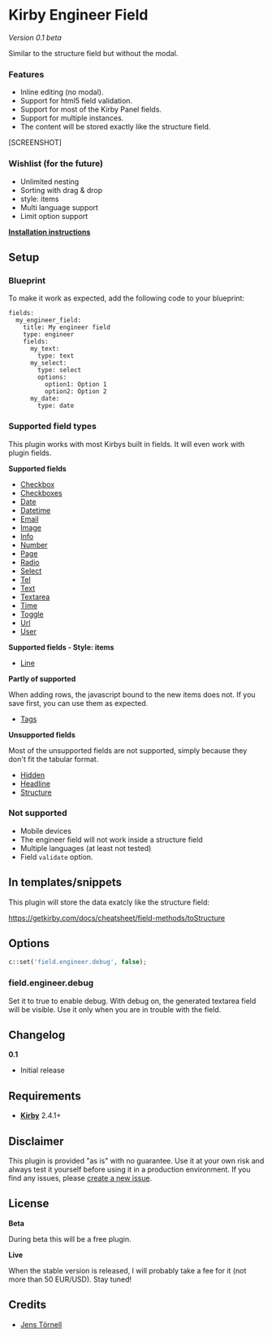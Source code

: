 # Kirby Engineer Field

*Version 0.1 beta*

Similar to the structure field but without the modal.

### Features

- Inline editing (no modal).
- Support for html5 field validation. 
- Support for most of the Kirby Panel fields.
- Support for multiple instances.
- The content will be stored exactly like the structure field.

[SCREENSHOT]

### Wishlist (for the future)

- Unlimited nesting
- Sorting with drag & drop
- style: items
- Multi language support
- Limit option support

**[Installation instructions](docs/install.md)**

## Setup

### Blueprint

To make it work as expected, add the following code to your blueprint:

```text
fields:
  my_engineer_field:
    title: My engineer field
    type: engineer
    fields:
      my_text:
        type: text
      my_select:
        type: select
        options:
          option1: Option 1
          option2: Option 2
      my_date:
        type: date
```

### Supported field types

This plugin works with most Kirbys built in fields. It will even work with plugin fields.

**Supported fields**

- [Checkbox](https://getkirby.com/docs/cheatsheet/panel-fields/checkbox)
- [Checkboxes](https://getkirby.com/docs/cheatsheet/panel-fields/checkboxes)
- [Date](https://getkirby.com/docs/cheatsheet/panel-fields/date)
- [Datetime](https://getkirby.com/docs/cheatsheet/panel-fields/datetime)
- [Email](https://getkirby.com/docs/cheatsheet/panel-fields/email)
- [Image](https://getkirby.com/docs/cheatsheet/panel-fields/image)
- [Info](https://getkirby.com/docs/cheatsheet/panel-fields/info)
- [Number](https://getkirby.com/docs/cheatsheet/panel-fields/number)
- [Page](https://getkirby.com/docs/cheatsheet/panel-fields/page)
- [Radio](https://getkirby.com/docs/cheatsheet/panel-fields/radiobuttons)
- [Select](https://getkirby.com/docs/cheatsheet/panel-fields/select)
- [Tel](https://getkirby.com/docs/cheatsheet/panel-fields/tel)
- [Text](https://getkirby.com/docs/cheatsheet/panel-fields/text)
- [Textarea](https://getkirby.com/docs/cheatsheet/panel-fields/textarea)
- [Time](https://getkirby.com/docs/cheatsheet/panel-fields/time)
- [Toggle](https://getkirby.com/docs/cheatsheet/panel-fields/toggle)
- [Url](https://getkirby.com/docs/cheatsheet/panel-fields/url)
- [User](https://getkirby.com/docs/cheatsheet/panel-fields/user)

**Supported fields - Style: items**

- [Line](https://getkirby.com/docs/cheatsheet/panel-fields/line)

**Partly of supported**

When adding rows, the javascript bound to the new items does not. If you save first, you can use them as expected. 

- [Tags](https://getkirby.com/docs/cheatsheet/panel-fields/tags)

**Unsupported fields**

Most of the unsupported fields are not supported, simply because they don't fit the tabular format.

- [Hidden](https://getkirby.com/docs/cheatsheet/panel-fields/hidden)
- [Headline](https://getkirby.com/docs/cheatsheet/panel-fields/headline)
- [Structure](https://getkirby.com/docs/cheatsheet/panel-fields/structure)

### Not supported

- Mobile devices
- The engineer field will not work inside a structure field
- Multiple languages (at least not tested)
- Field `validate` option.

## In templates/snippets

This plugin will store the data exatcly like the structure field:

https://getkirby.com/docs/cheatsheet/field-methods/toStructure

## Options

```php
c::set('field.engineer.debug', false);
```

### field.engineer.debug

Set it to true to enable debug. With debug on, the generated textarea field will be visible. Use it only when you are in trouble with the field.

## Changelog

**0.1**

- Initial release

## Requirements

- [**Kirby**](https://getkirby.com/) 2.4.1+

## Disclaimer

This plugin is provided "as is" with no guarantee. Use it at your own risk and always test it yourself before using it in a production environment. If you find any issues, please [create a new issue](https://github.com/jenstornell/field-engineer/issues/new).

## License

**Beta**

During beta this will be a free plugin.

**Live** 

When the stable version is released, I will probably take a fee for it (not more than 50 EUR/USD). Stay tuned!

## Credits

- [Jens Törnell](https://github.com/jenstornell)
